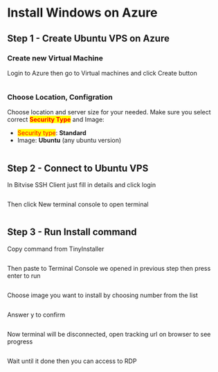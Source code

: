 # Install Windows on Azure

## Step 1 - Create Ubuntu VPS on Azure

### Create new Virtual Machine

Login to Azure then go to Virtual machines and click Create button

<figure><img src="../.gitbook/assets/image (15).png" alt=""><figcaption></figcaption></figure>

### Choose Location, Configration

Choose location and server size for your needed. Make sure you select correct <mark style="color:red;">**Security Type**</mark> and Image:

* <mark style="color:red;">Security type</mark>: **Standard**
* Image: **Ubuntu** (any ubuntu version)

<figure><img src="../.gitbook/assets/image (35).png" alt=""><figcaption></figcaption></figure>

## Step 2 - Connect to Ubuntu VPS

In Bitvise SSH Client just fill in details and click login

<figure><img src="../.gitbook/assets/image (9).png" alt=""><figcaption></figcaption></figure>

Then click New terminal console to open terminal

<figure><img src="../.gitbook/assets/image (6).png" alt=""><figcaption></figcaption></figure>

## Step 3 - Run Install command

Copy command from TinyInstaller

<figure><img src="../.gitbook/assets/image (17).png" alt=""><figcaption></figcaption></figure>

Then paste to Terminal Console we opened in previous step then press enter to run

<figure><img src="../.gitbook/assets/image (2).png" alt=""><figcaption></figcaption></figure>

Choose image you want to install by choosing number from the list

<figure><img src="../.gitbook/assets/image (8).png" alt=""><figcaption></figcaption></figure>

Answer y to confirm

<figure><img src="../.gitbook/assets/image (18).png" alt=""><figcaption></figcaption></figure>

Now terminal will be disconnected, open tracking url on browser to see progress

<figure><img src="../.gitbook/assets/image (24).png" alt=""><figcaption></figcaption></figure>

Wait until it done then you can access to RDP

<figure><img src="../.gitbook/assets/image (33).png" alt=""><figcaption></figcaption></figure>

<figure><img src="../.gitbook/assets/image (26).png" alt=""><figcaption></figcaption></figure>
